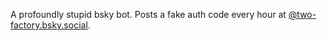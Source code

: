 A profoundly stupid bsky bot. Posts a fake auth code every hour at [@two-factory.bsky.social](https://bsky.app/profile/two-factory.bsky.social).